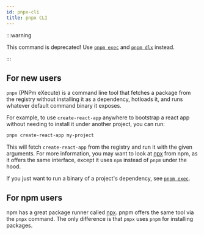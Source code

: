 ```yaml
---
id: pnpx-cli
title: pnpx CLI
---
```


:::warning

This command is deprecated! Use [`pnpm exec`] and [`pnpm dlx`] instead.

:::

## For new users

`pnpx` (PNPm eXecute) is a command line tool that fetches a package from the
registry without installing it as a dependency, hotloads it, and runs whatever
default command binary it exposes.

For example, to use `create-react-app` anywhere to bootstrap a react app without
needing to install it under another project, you can run:

```sh
pnpx create-react-app my-project
```

This will fetch `create-react-app` from the registry and run it with the given
arguments. For more information, you may want to look at [npx] from npm, as it
offers the same interface, except it uses `npm` instead of `pnpm` under the hood.

If you just want to run a binary of a project's dependency, see [`pnpm exec`].

## For npm users

npm has a great package runner called [npx]. pnpm offers the same tool via the
`pnpx` command. The only difference is that `pnpx` uses `pnpm` for installing
packages.

[npx]: https://www.npmjs.com/package/npx
[`pnpm exec`]: ./cli/exec.md
[`pnpm dlx`]: ./cli/dlx.md
